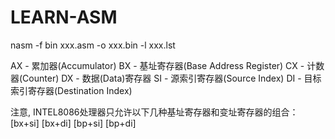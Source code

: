 LEARN-ASM
=========
nasm -f bin xxx.asm -o xxx.bin -l xxx.lst

AX - 累加器(Accumulator)
BX - 基址寄存器(Base Address Register)
CX - 计数器(Counter)
DX - 数据(Data)寄存器
SI - 源索引寄存器(Source Index)
DI - 目标索引寄存器(Destination Index)

注意, INTEL8086处理器只允许以下几种基址寄存器和变址寄存器的组合：
    [bx+si]
    [bx+di]
    [bp+si]
    [bp+di]

